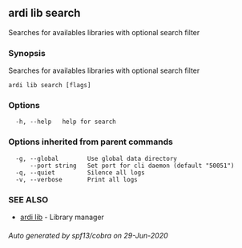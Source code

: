 ## ardi lib search

Searches for availables libraries with optional search filter

### Synopsis


Searches for availables libraries with optional search filter

```
ardi lib search [flags]
```

### Options

```
  -h, --help   help for search
```

### Options inherited from parent commands

```
  -g, --global        Use global data directory
      --port string   Set port for cli daemon (default "50051")
  -q, --quiet         Silence all logs
  -v, --verbose       Print all logs
```

### SEE ALSO

* [ardi lib](ardi_lib.md)	 - Library manager

###### Auto generated by spf13/cobra on 29-Jun-2020

